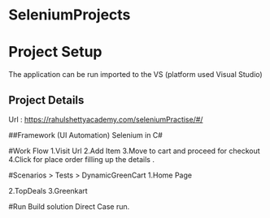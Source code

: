 # SeleniumProjects

# Project Setup
The application can be run imported to the VS (platform used Visual Studio)
 
## Project Details
Url : https://rahulshettyacademy.com/seleniumPractise/#/

##Framework (UI Automation)
Selenium in C#

#Work Flow
1.Visit Url
2.Add Item
3.Move to cart and proceed for checkout
4.Click for place order filling up the details .

#Scenarios > Tests > DynamicGreenCart
1.Home Page

2.TopDeals
3.Greenkart

#Run
Build solution
Direct Case run.

